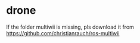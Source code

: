 # drone
If the folder multiwii is missing, pls download it from https://github.com/christianrauch/ros-multiwii